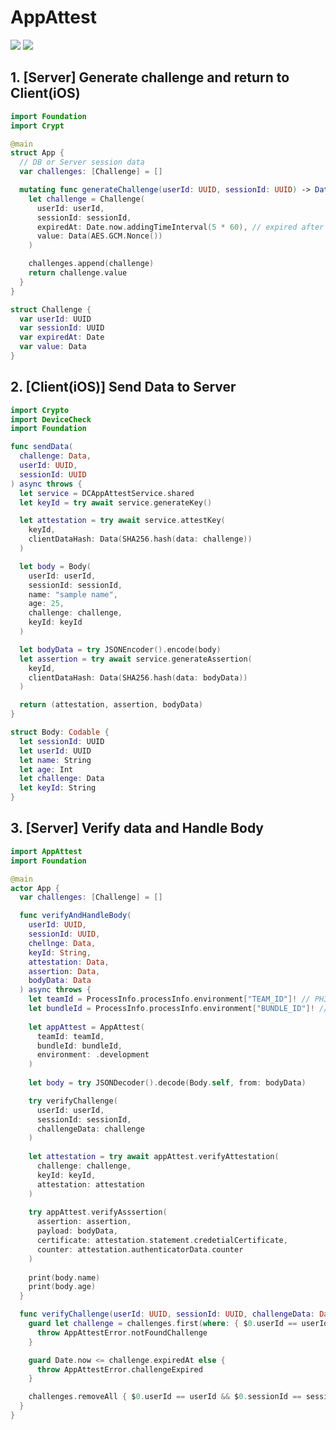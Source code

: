 # AppAttest

[![](https://img.shields.io/endpoint?url=https%3A%2F%2Fswiftpackageindex.com%2Fapi%2Fpackages%2Fzunda-pixel%2Fappattest-swift%2Fbadge%3Ftype%3Dswift-versions)](https://swiftpackageindex.com/zunda-pixel/appattest-swift)
[![](https://img.shields.io/endpoint?url=https%3A%2F%2Fswiftpackageindex.com%2Fapi%2Fpackages%2Fzunda-pixel%2Fappattest-swift%2Fbadge%3Ftype%3Dplatforms)](https://swiftpackageindex.com/zunda-pixel/appattest-swift)


## 1. [Server] Generate challenge and return to Client(iOS)

```swift
import Foundation
import Crypt

@main
struct App {
  // DB or Server session data
  var challenges: [Challenge] = []

  mutating func generateChallenge(userId: UUID, sessionId: UUID) -> Data {
    let challenge = Challenge(
      userId: userId,
      sessionId: sessionId,
      expiredAt: Date.now.addingTimeInterval(5 * 60), // expired after 5 minutes.
      value: Data(AES.GCM.Nonce())
    )

    challenges.append(challenge)
    return challenge.value
  }
}

struct Challenge {
  var userId: UUID
  var sessionId: UUID
  var expiredAt: Date
  var value: Data
}
```

## 2. [Client(iOS)] Send Data to Server

```swift
import Crypto
import DeviceCheck
import Foundation

func sendData(
  challenge: Data,
  userId: UUID,
  sessionId: UUID
) async throws {
  let service = DCAppAttestService.shared
  let keyId = try await service.generateKey()

  let attestation = try await service.attestKey(
    keyId,
    clientDataHash: Data(SHA256.hash(data: challenge))
  )

  let body = Body(
    userId: userId,
    sessionId: sessionId,
    name: "sample name",
    age: 25,
    challenge: challenge,
    keyId: keyId
  )

  let bodyData = try JSONEncoder().encode(body)
  let assertion = try await service.generateAssertion(
    keyId,
    clientDataHash: Data(SHA256.hash(data: bodyData))
  )

  return (attestation, assertion, bodyData)
}

struct Body: Codable {
  let sessionId: UUID
  let userId: UUID
  let name: String
  let age: Int
  let challenge: Data
  let keyId: String
}
```

## 3. [Server] Verify data and Handle Body

```swift
import AppAttest
import Foundation

@main
actor App {
  var challenges: [Challenge] = []

  func verifyAndHandleBody(
    userId: UUID,
    sessionId: UUID,
    chellnge: Data,
    keyId: String,
    attestation: Data,
    assertion: Data,
    bodyData: Data
  ) async throws {
    let teamId = ProcessInfo.processInfo.environment["TEAM_ID"]! // PH3HCZ4AK6
    let bundleId = ProcessInfo.processInfo.environment["BUNDLE_ID"]! // com.example.memo
  
    let appAttest = AppAttest(
      teamId: teamId,
      bundleId: bundleId,
      environment: .development
    )
  
    let body = try JSONDecoder().decode(Body.self, from: bodyData)

    try verifyChallenge(
      userId: userId,
      sessionId: sessionId,
      challengeData: challenge
    )
    
    let attestation = try await appAttest.verifyAttestation(
      challenge: challenge,
      keyId: keyId,
      attestation: attestation
    )
  
    try appAttest.verifyAsssertion(
      assertion: assertion,
      payload: bodyData,
      certificate: attestation.statement.credetialCertificate,
      counter: attestation.authenticatorData.counter
    )
    
    print(body.name)
    print(body.age)
  }

  func verifyChallenge(userId: UUID, sessionId: UUID, challengeData: Data) throws {
    guard let challenge = challenges.first(where: { $0.userId == userId && $0.sessionId == sessionId && $0.value == challengeData }) else {
      throw AppAttestError.notFoundChallenge
    }

    guard Date.now <= challenge.expiredAt else {
      throw AppAttestError.challengeExpired
    }

    challenges.removeAll { $0.userId == userId && $0.sessionId == sessionId && $0.value == challengeData }
  }
}
```
